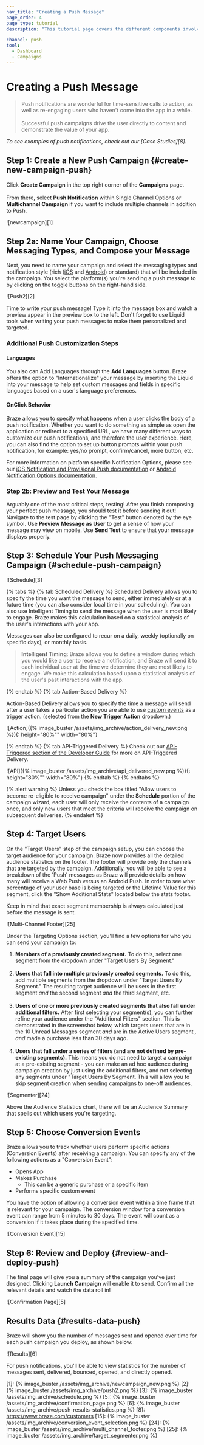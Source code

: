 ```yaml
---
nav_title: "Creating a Push Message"
page_order: 4
page_type: tutorial
description: "This tutorial page covers the different components involved in creating a Push Message, including configuration, sending, targeting, and more."

channel: push
tool:
  - Dashboard
  - Campaigns
---
```


# Creating a Push Message

> Push notifications are wonderful for time-sensitive calls to action, as well as re-engaging users who haven't come into the app in a while. <br><br> Successful push campaigns drive the user directly to content and demonstrate the value of your app.

_To see examples of push notifications, check out our [Case Studies][8]._

## Step 1: Create a New Push Campaign {#create-new-campaign-push}

Click __Create Campaign__ in the top right corner of the __Campaigns__ page. <br><br>From there, select __Push Notification__ within Single Channel Options or __Multichannel Campaign__ if you want to include multiple channels in addition to Push. 

![newcampaign][1]

## Step 2a: Name Your Campaign, Choose Messaging Types, and Compose your Message

Next, you need to name your campaign and select the messaging types and notification style (rich ([iOS]({{site.baseurl}}/user_guide/message_building_by_channel/push/ios/rich_notifications/) and [Android]({{site.baseurl}}/user_guide/message_building_by_channel/push/android/rich_notifications/)) or standard) that will be included in the campaign. You select the platform(s) you're sending a push message to by clicking on the toggle buttons on the right-hand side.

![Push2][2]

Time to write your push message! Type it into the message box and watch a preview appear in the preview box to the left. Don't forget to use Liquid tools when writing your push messages to make them personalized and targeted.

### Additional Push Customization Steps

#### Languages

You also can Add Languages through the __Add Languages__ button. Braze offers the option to "Internationalize" your message by inserting the Liquid into your message to help set custom messages and fields in specific languages based on a user's language preferences. 

#### OnClick Behavior

Braze allows you to specify what happens when a user clicks the body of a push notification. Whether you want to do something as simple as open the application or redirect to a specified URL, we have many different ways to customize our push notifications, and therefore the user experience. Here, you can also find the option to set up button prompts within your push notification, for example: yes/no prompt, confirm/cancel, more button, etc. 

For more information on platform specific Notification Options, please see our [iOS Notification and Provisional Push documentation]({{site.baseurl}}/user_guide/message_building_by_channel/push/notification_options_ios/) or [Android Notification Options documentation]({{site.baseurl}}/user_guide/message_building_by_channel/push/notification_options_android/).

### Step 2b: Preview and Test Your Message

Arguably one of the most critical steps, testing! After you finish composing your perfect push message, you should test it before sending it out! Navigate to the test page by clicking the "Test" button denoted by the eye symbol. Use **Preview Message as User** to get a sense of how your message may view on mobile. Use **Send Test** to ensure that your message displays properly.

## Step 3: Schedule Your Push Messaging Campaign {#schedule-push-campaign}

![Schedule][3]

{% tabs %}
  {% tab Scheduled Delivery %}
Scheduled Delivery allows you to specify the time you want the message to send, either immediately or at a future time (you can also consider local time in your scheduling). You can also use Intelligent Timing to send the message when the user is most likely to engage. Braze makes this calculation based on a statistical analysis of the user's interactions with your app.

Messages can also be configured to recur on a daily, weekly (optionally on specific days), or monthly basis.

> __Intelligent Timing__: Braze allows you to define a window during which you would like a user to receive a notification, and Braze will send it to each individual user at the time we determine they are most likely to engage. We make this calculation based upon a statistical analysis of the user's past interactions with the app.

{% endtab %}
{% tab Action-Based Delivery %}

Action-Based Delivery allows you to specify the time a message will send after a user takes a particular action you are able to use [custom events]({{site.baseurl}}/user_guide/data_and_analytics/custom_data/custom_events/#custom-events) as a trigger action. (selected from the __New Trigger Action__ dropdown.)

![Action]({% image_buster /assets/img_archive/action_delivery_new.png %}){: height="80%"" width="80%"}

{% endtab %}
{% tab API-Triggered Delivery %}
Check out our [API-Triggered section of the Developer Guide]({{site.baseurl}}/developer_guide/rest_api/messaging/#sending-messages-via-api-triggered-delivery) for more on API-Triggered Delivery.

![API]({% image_buster /assets/img_archive/api_delivered_new.png %}){: height="80%"" width="80%"}
  {% endtab %}
{% endtabs %}

{% alert warning %}
Unless you check the box titled "Allow users to become re-eligible to receive campaign" under the __Schedule__ portion of the campaign wizard, each user will only receive the contents of a campaign once, and only new users that meet the criteria will receive the campaign on subsequent deliveries.
{% endalert %}

## Step 4: Target Users

On the "Target Users" step of the campaign setup, you can choose the target audience for your campaign.  Braze now provides all the detailed audience statistics on the footer.  The footer will provide only the channels that are targeted by the campaign.  Additionally, you will be able to see a breakdown of the 'Push' messages as Braze will provide details on how many will receive a Web Push versus an Android Push. In order to see what percentage of your user base is being targeted or the Lifetime Value for this segment, click the "Show Additional Stats" located below the stats footer.

Keep in mind that exact segment membership is always calculated just before the message is sent.

![Multi-Channel Footer][25]

Under the Targeting Options section, you'll find a few options for who you can send your campaign to:

1. __Members of a previously created segment.__ To do this, select one segment from the dropdown under "Target Users By Segment."
<br><br>
2. __Users that fall into multiple previously created segments.__ To do this, add multiple segments from the dropdown under "Target Users By Segment." The resulting target audience will be users in the first segment *and* the second segment *and* the third segment, etc.
<br><br>
3. __Users of one or more previously created segments that also fall under additional filters.__ After first selecting your segment(s), you can further refine your audience under the "Additional Filters" section. This is demonstrated in the screenshot below, which targets users that are in the 10 Unread Messages segment *and* are in the Active Users segment *, and* made a purchase less than 30 days ago.
<br><br>
4. __Users that fall under a series of filters (and are not defined by pre-existing segments).__ This means you do not need to target a campaign at a pre-existing segment - you can make an ad hoc audience during campaign creation by just using the additional filters, and not selecting any segments under "Target Users By Segment. This will allow you to skip segment creation when sending campaigns to one-off audiences.

![Segmenter][24]

Above the Audience Statistics chart, there will be an Audience Summary that spells out which users you're targeting.

## Step 5: Choose Conversion Events

Braze allows you to track whether users perform specific actions (Conversion Events) after receiving a campaign. You can specify any of the following actions as a "Conversion Event":

- Opens App
- Makes Purchase
  - This can be a generic purchase or a specific item
- Performs specific custom event

You have the option of allowing a conversion event within a time frame that is relevant for your campaign. The conversion window for a conversion event can range from 5 minutes to 30 days. The event will count as a conversion if it takes place during the specified time.

![Conversion Event][15]

## Step 6: Review and Deploy {#review-and-deploy-push}

The final page will give you a summary of the campaign you've just designed. Clicking **Launch Campaign** will enable it to send. Confirm all the relevant details and watch the data roll in!

![Confirmation Page][5]

## Results Data {#results-data-push}

Braze will show you the number of messages sent and opened over time for each push campaign you deploy, as shown below:

![Results][6]

For push notifications, you'll be able to view statistics for the number of messages sent, delivered, bounced, opened, and directly opened.

[1]: {% image_buster /assets/img_archive/newcampaign_new.png %}
[2]: {% image_buster /assets/img_archive/push2.png %}
[3]: {% image_buster /assets/img_archive/schedule.png %}
[5]: {% image_buster /assets/img_archive/confirmation_page.png %}
[6]: {% image_buster /assets/img_archive/push-results-statistics.png %}
[8]: https://www.braze.com/customers
[15]: {% image_buster /assets/img_archive/conversion_event_selection.png %}
[24]: {% image_buster /assets/img_archive/multi_channel_footer.png %}
[25]: {% image_buster /assets/img_archive/target_segmenter.png %}
